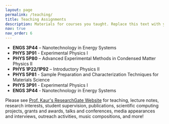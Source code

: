 ```yaml
---
layout: page
permalink: /teaching/
title: Teaching Assignments
description: Materials for courses you taught. Replace this text with your description.
nav: true
nav_order: 6
---
```


- **ENGS 3P44** – Nanotechnology in Energy Systems
- **PHYS 3P91** - Experimental Physics I
- **PHYS 5P80** – Advanced Experimental Methods in Condensed Matter Physics II
- **PHYS 1P22/1P92** – Introductory Physics II
- **PHYS 5P81** - Sample Preparation and Characterization Techniques for Materials Science
- **PHYS 3P91** - Experimental Physics I
- **ENGS 3P44** - Nanotechnology in Energy Systems

Please see [Prof. Kaur's ResearchGate Website](https://www.researchgate.net/profile/Jasneet-Kaur-6/) for teaching, lecture notes, research interests, student supervision, publications, scientific computing projects, grants and awards, talks and conferences, media appearances and interviews, outreach activities, music compositions, and more!
